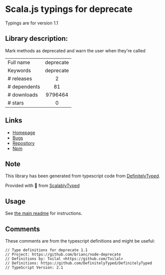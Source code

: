 
# Scala.js typings for deprecate

Typings are for version 1.1

## Library description:
Mark methods as deprecated and warn the user when they're called

|                    |                 |
| ------------------ | :-------------: |
| Full name          | deprecate |
| Keywords           | deprecate |
| # releases         | 2 |
| # dependents       | 81 |
| # downloads        | 9796464 |
| # stars            | 0 |

## Links
- [Homepage](https://github.com/brianc/node-deprecate#readme)
- [Bugs](https://github.com/brianc/node-deprecate/issues)
- [Repository](https://github.com/brianc/node-deprecate)
- [Npm](https://www.npmjs.com/package/deprecate)
    


## Note
This library has been generated from typescript code from [DefinitelyTyped](https://definitelytyped.org).

Provided with :purple_heart: from [ScalablyTyped](https://github.com/oyvindberg/ScalablyTyped)

## Usage
See [the main readme](../../readme.md) for instructions.

## Comments

These comments are from the typescript definitions and might be useful:
```
// Type definitions for deprecate 1.1
// Project: https://github.com/brianc/node-deprecate
// Definitions by: Toilal <https://github.com/Toilal>
// Definitions: https://github.com/DefinitelyTyped/DefinitelyTyped
// TypeScript Version: 2.1

```

